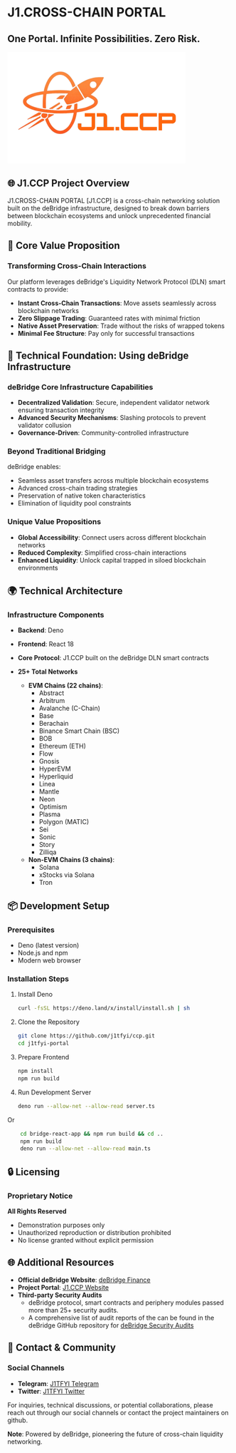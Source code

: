 # J1.CROSS-CHAIN PORTAL
## One Portal. Infinite Possibilities. Zero Risk.

![J1.CCP Logo](./public/comboj1ccplogo.png)

## 🌐 J1.CCP Project Overview

J1.CROSS-CHAIN PORTAL [J1.CCP] is a cross-chain networking solution built on the deBridge infrastructure, designed to break down barriers between blockchain ecosystems and unlock unprecedented financial mobility.

## 🚀 Core Value Proposition

### Transforming Cross-Chain Interactions

Our platform leverages deBridge's Liquidity Network Protocol (DLN) smart contracts to provide:
- **Instant Cross-Chain Transactions**: Move assets seamlessly across blockchain networks
- **Zero Slippage Trading**: Guaranteed rates with minimal friction
- **Native Asset Preservation**: Trade without the risks of wrapped tokens
- **Minimal Fee Structure**: Pay only for successful transactions

## 🔗 Technical Foundation: Using deBridge Infrastructure

### deBridge Core Infrastructure Capabilities
- **Decentralized Validation**: Secure, independent validator network ensuring transaction integrity
- **Advanced Security Mechanisms**: Slashing protocols to prevent validator collusion
- **Governance-Driven**: Community-controlled infrastructure

### Beyond Traditional Bridging
deBridge enables:
- Seamless asset transfers across multiple blockchain ecosystems
- Advanced cross-chain trading strategies
- Preservation of native token characteristics
- Elimination of liquidity pool constraints

### Unique Value Propositions
- **Global Accessibility**: Connect users across different blockchain networks
- **Reduced Complexity**: Simplified cross-chain interactions
- **Enhanced Liquidity**: Unlock capital trapped in siloed blockchain environments

## 🌍 Technical Architecture

### Infrastructure Components
- **Backend**: Deno
- **Frontend**: React 18
- **Core Protocol**: J1.CCP built on the deBridge DLN smart contracts

- **25+ Total Networks** 
    - **EVM Chains (22 chains)**:
        - Abstract
        - Arbitrum
        - Avalanche (C-Chain)
        - Base
        - Berachain
        - Binance Smart Chain (BSC)
        - BOB
        - Ethereum (ETH)
        - Flow
        - Gnosis
        - HyperEVM
        - Hyperliquid
        - Linea
        - Mantle
        - Neon
        - Optimism
        - Plasma
        - Polygon (MATIC)
        - Sei
        - Sonic
        - Story
        - Zilliqa
    - **Non-EVM Chains (3 chains)**:
        - Solana
        - xStocks via Solana
        - Tron

## 📦 Development Setup

### Prerequisites
- Deno (latest version)
- Node.js and npm
- Modern web browser

### Installation Steps
1. Install Deno
   ```bash
   curl -fsSL https://deno.land/x/install/install.sh | sh
   ```

2. Clone the Repository
   ```bash
   git clone https://github.com/j1tfyi/ccp.git
   cd j1tfyi-portal
   ```

3. Prepare Frontend
   ```bash
   npm install
   npm run build
   ```

4. Run Development Server
   ```bash
   deno run --allow-net --allow-read server.ts
   ```
Or
```bash
    cd bridge-react-app && npm run build && cd ..
    npm run build
    deno run --allow-net --allow-read main.ts
```

## 🔒 Licensing

### Proprietary Notice
**All Rights Reserved**
- Demonstration purposes only
- Unauthorized reproduction or distribution prohibited
- No license granted without explicit permission

## 🌐 Additional Resources
- **Official deBridge Website**: [deBridge Finance](https://debridge.finance/)
- **Project Portal**: [J1.CCP Website](https://ccp.j1t.fyi/)
- **Third-party Security Audits**
    - deBridge protocol, smart contracts and periphery modules passed more than 25+ security audits. 
    - A comprehensive list of audit reports of the can be found in the deBridge GitHub repository for [deBridge Security Audits](https://github.com/debridge-finance/debridge-security)

## 🤝 Contact & Community

### Social Channels
- **Telegram**: [J1TFYI Telegram](https://t.me/j1tfyi)
- **Twitter**: [J1TFYI Twitter](https://x.com/j1tfyi)

For inquiries, technical discussions, or potential collaborations, please reach out through our social channels or contact the project maintainers on github.

**Note**: Powered by deBridge, pioneering the future of cross-chain liquidity networking.

